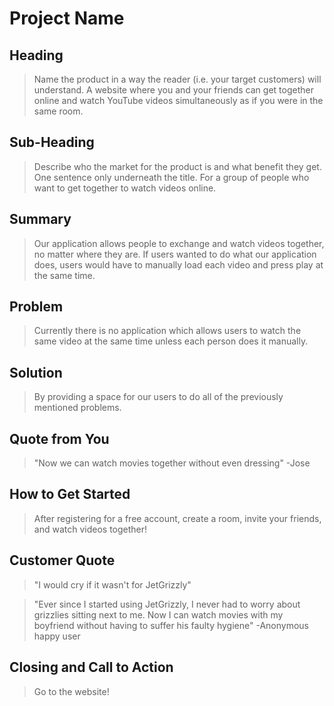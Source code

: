 # Project Name #

<!-- 
> This material was originally posted [here](http://www.quora.com/What-is-Amazons-approach-to-product-development-and-product-management). It is reproduced here for posterities sake.

There is an approach called "working backwards" that is widely used at Amazon. They work backwards from the customer, rather than starting with an idea for a product and trying to bolt customers onto it. While working backwards can be applied to any specific product decision, using this approach is especially important when developing new products or features.

For new initiatives a product manager typically starts by writing an internal press release announcing the finished product. The target audience for the press release is the new/updated product's customers, which can be retail customers or internal users of a tool or technology. Internal press releases are centered around the customer problem, how current solutions (internal or external) fail, and how the new product will blow away existing solutions.

If the benefits listed don't sound very interesting or exciting to customers, then perhaps they're not (and shouldn't be built). Instead, the product manager should keep iterating on the press release until they've come up with benefits that actually sound like benefits. Iterating on a press release is a lot less expensive than iterating on the product itself (and quicker!).

If the press release is more than a page and a half, it is probably too long. Keep it simple. 3-4 sentences for most paragraphs. Cut out the fat. Don't make it into a spec. You can accompany the press release with a FAQ that answers all of the other business or execution questions so the press release can stay focused on what the customer gets. My rule of thumb is that if the press release is hard to write, then the product is probably going to suck. Keep working at it until the outline for each paragraph flows. 

Oh, and I also like to write press-releases in what I call "Oprah-speak" for mainstream consumer products. Imagine you're sitting on Oprah's couch and have just explained the product to her, and then you listen as she explains it to her audience. That's "Oprah-speak", not "Geek-speak".

Once the project moves into development, the press release can be used as a touchstone; a guiding light. The product team can ask themselves, "Are we building what is in the press release?" If they find they're spending time building things that aren't in the press release (overbuilding), they need to ask themselves why. This keeps product development focused on achieving the customer benefits and not building extraneous stuff that takes longer to build, takes resources to maintain, and doesn't provide real customer benefit (at least not enough to warrant inclusion in the press release).
 -->
 
## Heading ##
  > Name the product in a way the reader (i.e. your target customers) will understand.
  A website where you and your friends can get together online and watch YouTube videos simultaneously as if you were in the same room. 

## Sub-Heading ##
  > Describe who the market for the product is and what benefit they get. One sentence only underneath the title.
  For a group of people who want to get together to watch videos online. 
  
  

## Summary ##
  > Our application allows people to exchange and watch videos together, no matter where they are. If users wanted to do what our application does, users would have to manually load each video and press play at the same time. 

## Problem ##
  > Currently there is no application which allows users to watch the same video at the same time unless each person does it manually. 
  

## Solution ##
  > By providing a space for our users to do all of the previously mentioned problems. 

## Quote from You ##
  > "Now we can watch movies together without even dressing" -Jose

## How to Get Started ##
  > After registering for a free account, create a room, invite your friends, and watch videos together!

## Customer Quote ##
  > "I would cry if it wasn't for JetGrizzly" 
  
  > "Ever since I started using JetGrizzly, I never had to worry about grizzlies sitting next to me. Now I can watch movies with my boyfriend without having to suffer his faulty hygiene" -Anonymous happy user
  

## Closing and Call to Action ##
  > Go to the website!
